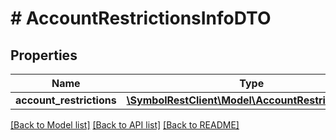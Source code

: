 # # AccountRestrictionsInfoDTO

## Properties

Name | Type | Description | Notes
------------ | ------------- | ------------- | -------------
**account_restrictions** | [**\SymbolRestClient\Model\AccountRestrictionsDTO**](AccountRestrictionsDTO.md) |  |

[[Back to Model list]](../../README.md#models) [[Back to API list]](../../README.md#endpoints) [[Back to README]](../../README.md)
